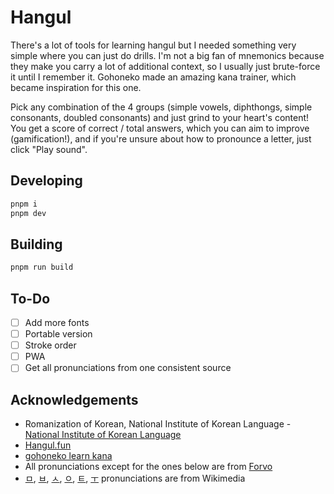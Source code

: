 # Hangul

There's a lot of tools for learning hangul but I needed something very simple where you can just do drills. I'm not a big fan of mnemonics because they make you carry a lot of additional context, so I usually just brute-force it until I remember it. Gohoneko made an amazing kana trainer, which became inspiration for this one.

Pick any combination of the 4 groups (simple vowels, diphthongs, simple consonants, doubled consonants) and just grind to your heart's content! You get a score of correct / total answers, which you can aim to improve (gamification!), and if you're unsure about how to pronounce a letter, just click "Play sound".

## Developing

```bash
pnpm i
pnpm dev
```

## Building

```bash
pnpm run build
```

## To-Do

- [ ] Add more fonts
- [ ] Portable version
- [ ] Stroke order
- [ ] PWA
- [ ] Get all pronunciations from one consistent source

## Acknowledgements

- Romanization of Korean, National Institute of Korean Language - [National Institute of Korean Language](https://www.korean.go.kr/front_eng/roman/roman_01.do)
- [Hangul.fun](https://hangul.fun/)
- [gohoneko learn kana](https://gohoneko.neocities.org/learn/kana)
- All pronunciations except for the ones below are from [Forvo](https://forvo.com/)
- [ㅁ](https://ko.wikipedia.org/wiki/%ED%8C%8C%EC%9D%BC:Bilabial_nasal.ogg), [ㅂ](https://ko.wikipedia.org/wiki/%ED%8C%8C%EC%9D%BC:Voiceless_bilabial_plosive.ogg), [ㅅ](https://ko.wikipedia.org/wiki/%ED%8C%8C%EC%9D%BC:Voiceless_alveolar_sibilant.ogg), [ㅇ](https://ko.wikipedia.org/wiki/%ED%8C%8C%EC%9D%BC:Velar_nasal.ogg), [ㅌ](https://ko.wikipedia.org/wiki/%ED%8C%8C%EC%9D%BC:Voiceless_alveolar_plosive.ogg), [ㅜ](https://ko.wikipedia.org/wiki/%ED%8C%8C%EC%9D%BC:Close_back_rounded_vowel.ogg) pronunciations are from Wikimedia
